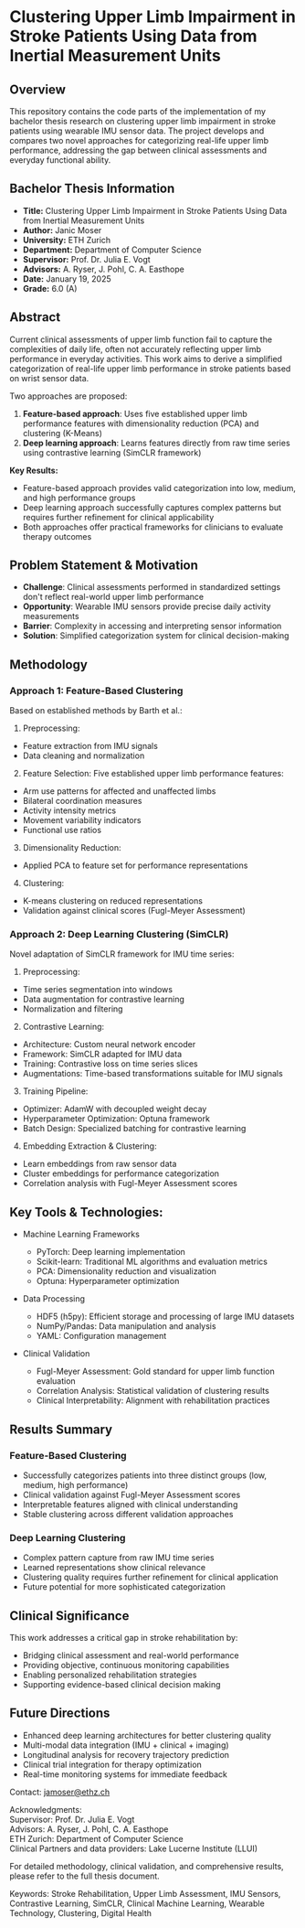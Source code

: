 # Clustering Upper Limb Impairment in Stroke Patients Using Data from Inertial Measurement Units

## Overview
This repository contains the code parts of the implementation of my bachelor thesis research on clustering upper limb impairment in stroke patients using wearable IMU sensor data. The project develops and compares two novel approaches for categorizing real-life upper limb performance, addressing the gap between clinical assessments and everyday functional ability.

## Bachelor Thesis Information
- **Title:** Clustering Upper Limb Impairment in Stroke Patients Using Data from Inertial Measurement Units
- **Author:** Janic Moser
- **University:** ETH Zurich
- **Department:** Department of Computer Science
- **Supervisor:** Prof. Dr. Julia E. Vogt
- **Advisors:** A. Ryser, J. Pohl, C. A. Easthope
- **Date:** January 19, 2025
- **Grade:** 6.0 (A)

## Abstract
Current clinical assessments of upper limb function fail to capture the complexities of daily life, often not accurately reflecting upper limb performance in everyday activities. This work aims to derive a simplified categorization of real-life upper limb performance in stroke patients based on wrist sensor data.

Two approaches are proposed:
1. **Feature-based approach**: Uses five established upper limb performance features with dimensionality reduction (PCA) and clustering (K-Means)
2. **Deep learning approach**: Learns features directly from raw time series using contrastive learning (SimCLR framework)

**Key Results:**
- Feature-based approach provides valid categorization into low, medium, and high performance groups
- Deep learning approach successfully captures complex patterns but requires further refinement for clinical applicability
- Both approaches offer practical frameworks for clinicians to evaluate therapy outcomes

## Problem Statement & Motivation
- **Challenge**: Clinical assessments performed in standardized settings don't reflect real-world upper limb performance
- **Opportunity**: Wearable IMU sensors provide precise daily activity measurements
- **Barrier**: Complexity in accessing and interpreting sensor information
- **Solution**: Simplified categorization system for clinical decision-making

## Methodology

### Approach 1: Feature-Based Clustering
Based on established methods by Barth et al.:

1. Preprocessing:

- Feature extraction from IMU signals
- Data cleaning and normalization

2. Feature Selection: Five established upper limb performance features:

- Arm use patterns for affected and unaffected limbs
- Bilateral coordination measures
- Activity intensity metrics
- Movement variability indicators
- Functional use ratios

3. Dimensionality Reduction:

- Applied PCA to feature set for performance representations

4. Clustering:

- K-means clustering on reduced representations
- Validation against clinical scores (Fugl-Meyer Assessment)

### Approach 2: Deep Learning Clustering (SimCLR)
Novel adaptation of SimCLR framework for IMU time series:

1. Preprocessing:

- Time series segmentation into windows
- Data augmentation for contrastive learning
- Normalization and filtering

2. Contrastive Learning:

- Architecture: Custom neural network encoder
- Framework: SimCLR adapted for IMU data
- Training: Contrastive loss on time series slices
- Augmentations: Time-based transformations suitable for IMU signals

3. Training Pipeline:

- Optimizer: AdamW with decoupled weight decay
- Hyperparameter Optimization: Optuna framework
- Batch Design: Specialized batching for contrastive learning

4. Embedding Extraction & Clustering:

- Learn embeddings from raw sensor data
- Cluster embeddings for performance categorization
- Correlation analysis with Fugl-Meyer Assessment scores

## Key Tools & Technologies:

- Machine Learning Frameworks
  - PyTorch: Deep learning implementation
  - Scikit-learn: Traditional ML algorithms and evaluation metrics
  - PCA: Dimensionality reduction and visualization
  - Optuna: Hyperparameter optimization

- Data Processing
  - HDF5 (h5py): Efficient storage and processing of large IMU datasets
  - NumPy/Pandas: Data manipulation and analysis
  - YAML: Configuration management

- Clinical Validation
  - Fugl-Meyer Assessment: Gold standard for upper limb function evaluation
  - Correlation Analysis: Statistical validation of clustering results
  - Clinical Interpretability: Alignment with rehabilitation practices

## Results Summary
### Feature-Based Clustering
- Successfully categorizes patients into three distinct groups (low, medium, high performance)
- Clinical validation against Fugl-Meyer Assessment scores
- Interpretable features aligned with clinical understanding
- Stable clustering across different validation approaches

### Deep Learning Clustering
- Complex pattern capture from raw IMU time series
- Learned representations show clinical relevance
- Clustering quality requires further refinement for clinical application
- Future potential for more sophisticated categorization

## Clinical Significance
This work addresses a critical gap in stroke rehabilitation by:

- Bridging clinical assessment and real-world performance
- Providing objective, continuous monitoring capabilities
- Enabling personalized rehabilitation strategies
- Supporting evidence-based clinical decision making

## Future Directions
- Enhanced deep learning architectures for better clustering quality
- Multi-modal data integration (IMU + clinical + imaging)
- Longitudinal analysis for recovery trajectory prediction
- Clinical trial integration for therapy optimization
- Real-time monitoring systems for immediate feedback

Contact:
jamoser@ethz.ch

Acknowledgments:  
Supervisor: Prof. Dr. Julia E. Vogt  
Advisors: A. Ryser, J. Pohl, C. A. Easthope  
ETH Zurich: Department of Computer Science  
Clinical Partners and data providers: Lake Lucerne Institute (LLUI)  

For detailed methodology, clinical validation, and comprehensive results, please refer to the full thesis document.

Keywords: Stroke Rehabilitation, Upper Limb Assessment, IMU Sensors, Contrastive Learning, SimCLR, Clinical Machine Learning, Wearable Technology, Clustering, Digital Health